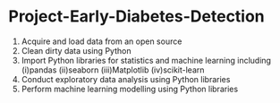 # Project-Early-Diabetes-Detection

1. Acquire and load data from an open source
2. Clean dirty data using Python
3. Import Python libraries for statistics and machine learning including
  (i)pandas
  (ii)seaborn
  (iii)Matplotlib
  (iv)scikit-learn
4. Conduct exploratory data analysis using Python libraries
5. Perform machine learning modelling using Python libraries
